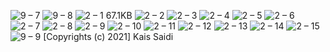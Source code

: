 ![9 – 7](https://user-images.githubusercontent.com/25367933/118423718-874d5b00-b6bd-11eb-905d-79cdfaf114a1.png)
![9 – 8](https://user-images.githubusercontent.com/25367933/118423721-89171e80-b6bd-11eb-8568-3b6b7a21382e.png)
![2 – 1](https://user-images.githubusercontent.com/25367933/118423172-53be0100-b6bc-11eb-9299-2def35e9a5ed.png)
67.1KB
![2 – 2](https://user-images.githubusercontent.com/25367933/118423177-54ef2e00-b6bc-11eb-8f5f-f8b1110b7df9.png)
![2 – 3](https://user-images.githubusercontent.com/25367933/118423179-56205b00-b6bc-11eb-9d59-37961d6f932b.png)
![2 – 4](https://user-images.githubusercontent.com/25367933/118423181-56b8f180-b6bc-11eb-963b-11221dfd7dd6.png)
![2 – 5](https://user-images.githubusercontent.com/25367933/118471204-66a5f500-b6ff-11eb-92d5-fdb0b97ff2de.png)
![2 – 6](https://user-images.githubusercontent.com/25367933/118423187-591b4b80-b6bc-11eb-9440-a674290e30a9.png)
![2 – 7](https://user-images.githubusercontent.com/25367933/118423188-59b3e200-b6bc-11eb-95a1-e68a4d2eb47e.png)
![2 – 8](https://user-images.githubusercontent.com/25367933/118423190-5ae50f00-b6bc-11eb-8478-40ea9458bf3a.png)
![2 – 9](https://user-images.githubusercontent.com/25367933/118423191-5b7da580-b6bc-11eb-80e6-8f727adbddd8.png)
![2 – 10](https://user-images.githubusercontent.com/25367933/118471231-6e659980-b6ff-11eb-9e45-150fd8467cad.png)
![2 – 11](https://user-images.githubusercontent.com/25367933/118423194-5d476900-b6bc-11eb-9d2c-984a97961f5f.png)
![2 – 12](https://user-images.githubusercontent.com/25367933/118423195-5e789600-b6bc-11eb-87a2-4910097e8a45.png)
![2 – 13](https://user-images.githubusercontent.com/25367933/118423197-5f112c80-b6bc-11eb-9cdf-0a634975b870.png)
![2 – 14](https://user-images.githubusercontent.com/25367933/118423201-60425980-b6bc-11eb-8843-8b4952643795.png)
![2 – 15](https://user-images.githubusercontent.com/25367933/118423203-61738680-b6bc-11eb-8148-2dcbb349bb3f.png)
![9 – 9](https://user-images.githubusercontent.com/25367933/118480192-d325f180-b709-11eb-9571-8043d0a7325d.png)
[Copyrights (c) 2021] Kais Saidi
